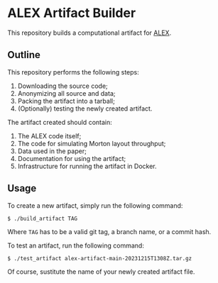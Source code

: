 # ALEX Artifact Builder

This repository builds a computational artifact for
[ALEX](https://github.com/stephenswat/alex).

## Outline

This repository performs the following steps:

1. Downloading the source code;
1. Anonymizing all source and data;
1. Packing the artifact into a tarball;
1. (Optionally) testing the newly created artifact.

The artifact created should contain:

1. The ALEX code itself;
1. The code for simulating Morton layout throughput;
1. Data used in the paper;
1. Documentation for using the artifact;
1. Infrastructure for running the artifact in Docker.

## Usage

To create a new artifact, simply run the following command:

```
$ ./build_artifact TAG
```

Where `TAG` has to be a valid git tag, a branch name, or a commit hash.

To test an artifact, run the following command:

```
$ ./test_artifact alex-artifact-main-20231215T1308Z.tar.gz
```

Of course, sustitute the name of your newly created artifact file.
